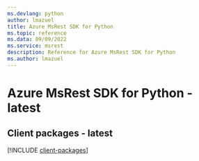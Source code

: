 ```yaml
---
ms.devlang: python
author: lmazuel
title: Azure MsRest SDK for Python
ms.topic: reference
ms.data: 09/09/2022
ms.service: msrest
description: Reference for Azure MsRest SDK for Python
ms.author: lmazuel
---
```

# Azure MsRest SDK for Python - latest

## Client packages - latest
[!INCLUDE [client-packages](msrest-client-index.md)]